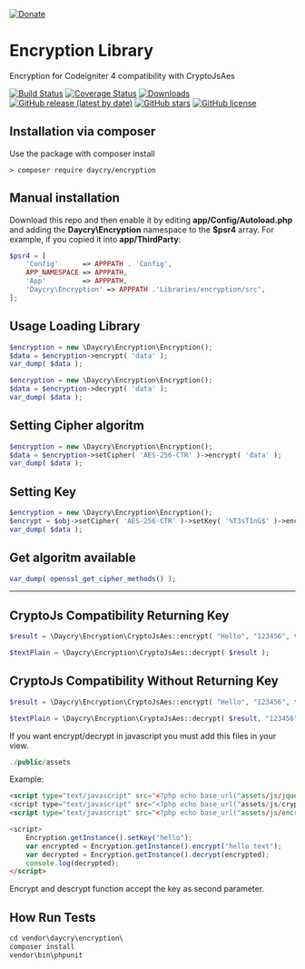 [![Donate](https://img.shields.io/badge/Donate-PayPal-green.svg)](https://www.paypal.com/donate?business=SYC5XDT23UZ5G&no_recurring=0&item_name=Thank+you%21&currency_code=EUR)

# Encryption Library

Encryption for Codeigniter 4 compatibility with CryptoJsAes

[![Build Status](https://github.com/daycry/encryption/workflows/PHP%20Tests/badge.svg)](https://github.com/daycry/encryption/actions?query=workflow%3A%22PHP+Tests%22)
[![Coverage Status](https://coveralls.io/repos/github/daycry/encryption/badge.svg?branch=master)](https://coveralls.io/github/daycry/encryption?branch=master)
[![Downloads](https://poser.pugx.org/daycry/encryption/downloads)](https://packagist.org/packages/daycry/encryption)
[![GitHub release (latest by date)](https://img.shields.io/github/v/release/daycry/encryption)](https://packagist.org/packages/daycry/encryption)
[![GitHub stars](https://img.shields.io/github/stars/daycry/encryption)](https://packagist.org/packages/daycry/encryption)
[![GitHub license](https://img.shields.io/github/license/daycry/encryption)](https://github.com/daycry/encryption/blob/master/LICENSE)

## Installation via composer

Use the package with composer install

	> composer require daycry/encryption

## Manual installation

Download this repo and then enable it by editing **app/Config/Autoload.php** and adding the **Daycry\Encryption**
namespace to the **$psr4** array. For example, if you copied it into **app/ThirdParty**:

```php
$psr4 = [
    'Config'      => APPPATH . 'Config',
    APP_NAMESPACE => APPPATH,
    'App'         => APPPATH,
    'Daycry\Encryption' => APPPATH .'Libraries/encryption/src',
];
```


## Usage Loading Library

```php
$encryption = new \Daycry\Encryption\Encryption();
$data = $encryption->encrypt( 'data' );
var_dump( $data );

$encryption = new \Daycry\Encryption\Encryption();
$data = $encryption->decrypt( 'data' );
var_dump( $data );

```

## Setting Cipher algoritm

```php
$encryption = new \Daycry\Encryption\Encryption();
$data = $encryption->setCipher( 'AES-256-CTR' )->encrypt( 'data' );
var_dump( $data );

```

## Setting Key

```php
$encryption = new \Daycry\Encryption\Encryption();
$encrypt = $obj->setCipher( 'AES-256-CTR' )->setKey( '%T3sT1nG$' )->encrypt( 'data', true );
var_dump( $data );

```

## Get algoritm available

```php
var_dump( openssl_get_cipher_methods() );

```
________________________________________________________________________________________________________________

## CryptoJs Compatibility Returning Key

```php
$result = \Daycry\Encryption\CryptoJsAes::encrypt( "Hello", "123456", true );

$textPlain = \Daycry\Encryption\CryptoJsAes::decrypt( $result );
```

## CryptoJs Compatibility Without Returning Key

```php
$result = \Daycry\Encryption\CryptoJsAes::encrypt( "Hello", "123456", false );

$textPlain = \Daycry\Encryption\CryptoJsAes::decrypt( $result, "123456" );
```
If you want encrypt/decrypt in javascript you must add this files in your view.

```php
./public/assets

```
Example:

```html
<script type="text/javascript" src="<?php echo base_url("assets/js/jquery.min.js")?>"></script>
<script type="text/javascript" src="<?php echo base_url("assets/js/crypto-js.min.js")?>"></script>
<script type="text/javascript" src="<?php echo base_url("assets/js/encryption.js")?>"></script>

<script>
	Encryption.getInstance().setKey("hello");
	var encrypted = Encryption.getInstance().encrypt("hello text");
	var decrypted = Encryption.getInstance().decrypt(encrypted);
	console.log(decrypted);
</script>
```
Encrypt and descrypt function accept the key as second parameter.

## How Run Tests

```php
cd vendor\daycry\encryption\
composer install
vendor\bin\phpunit

```
